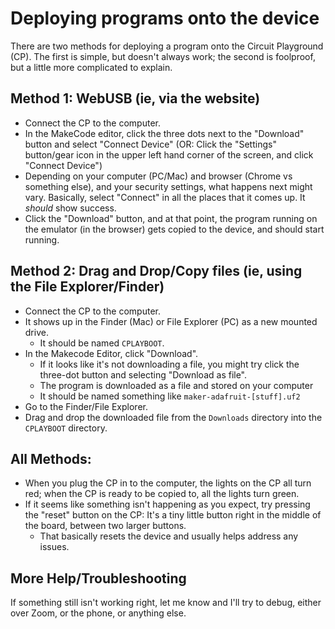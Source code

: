 # Deploying programs onto the device

There are two methods for deploying a program onto the Circuit Playground (CP). 
The first is simple, but doesn't always work; the second is foolproof, but 
a little more complicated to explain. 

## Method 1: WebUSB (ie, via the website)

* Connect the CP to the computer. 
* In the MakeCode editor, click the three dots next to the "Download" button 
    and select "Connect Device"
    (OR: Click the "Settings" button/gear icon in the upper left hand corner of 
     the screen, and click "Connect Device")
* Depending on your computer (PC/Mac) and browser (Chrome vs something else), and 
   your security settings, 
   what happens next might vary. Basically, select "Connect" in all the places 
   that it comes up. It *should* show success. 
* Click the "Download" button, and at that point, the program running on the emulator 
   (in the browser) gets copied to the device, and should start running. 


## Method 2: Drag and Drop/Copy files (ie, using the File Explorer/Finder)

* Connect the CP to the computer. 
* It shows up in the Finder (Mac) or File Explorer (PC) as a new mounted drive. 
   * It should be named ```CPLAYBOOT```. 
* In the Makecode Editor, click "Download". 
   * If it looks like it's not downloading a file, you might try click the three-dot 
      button and selecting "Download as file". 
   * The program is downloaded as a file and stored on your computer
   * It should be named something like ```maker-adafruit-[stuff].uf2```
* Go to the Finder/File Explorer. 
* Drag and drop the downloaded file from the ```Downloads``` directory into the 
   ```CPLAYBOOT``` directory. 


## All Methods: 

* When you plug the CP in to the computer, the lights on the CP all turn red; when the 
   CP is ready to be copied to, all the lights turn green. 
* If it seems like something isn't happening as you expect, try pressing the 
   "reset" button on the CP: It's a tiny little button right in the middle of the board, 
   between two larger buttons. 
   * That basically resets the device and usually helps address any issues. 


## More Help/Troubleshooting

If something still isn't working right, let me know and I'll try to debug, either over 
Zoom, or the phone, or anything else. 

